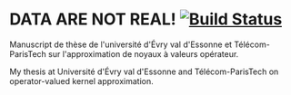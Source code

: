DATA ARE NOT REAL! [![Build Status](https://travis-ci.com/RomainBrault/Thesis.svg?token=BGkmfYrnrsiGdq17pxis&branch=master)](https://travis-ci.com/RomainBrault/Thesis)
==============

Manuscript de thèse de l'université d'Évry val d'Essonne et Télécom-ParisTech sur l'approximation de noyaux à valeurs opérateur.

My thesis at Université d'Évry val d'Essonne and Télécom-ParisTech on operator-valued kernel approximation.
